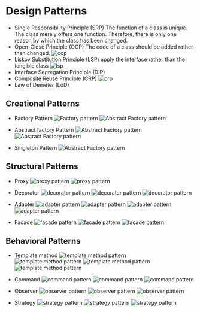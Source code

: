 # Design Patterns

- Single Responsibility Principle (SRP)
The function of a class is unique. The class merely offers one function.
Therefore, there is only one reason by which the class has been changed.
- Open-Close Principle (OCP)
The code of a class should be added rather than changed.
![ocp](https://github.com/niuniu268/DesignPatterns/blob/master/img/Screenshot%202023-10-08%20at%2022.24.58.png?raw=true)
- Liskov Substitution Principle (LSP)
apply the interface rather than the tangible class 
![lsp](https://github.com/niuniu268/DesignPatterns/blob/master/img/Screenshot%202023-10-08%20at%2022.43.23.png?raw=true)
- Interface Segregation Principle (DIP)
- Composite Reuse Principle (CRP)
![crp](https://github.com/niuniu268/DesignPatterns/blob/master/img/Screenshot%202023-10-08%20at%2022.44.37.png?raw=true)
- Law of Demeter (LoD)

## Creational Patterns

- Factory Pattern
![Factory pattern](https://github.com/niuniu268/DesignPatterns/blob/master/img/Screenshot%202023-10-11%20at%2008.15.51.png?raw=true)
![Abstract Factory pattern](https://github.com/niuniu268/DesignPatterns/blob/master/img/Screenshot%202023-10-11%20at%2008.26.42.png?raw=true)

- Abstract factory Pattern
![Abstract Factory pattern](https://github.com/niuniu268/DesignPatterns/blob/master/img/Screenshot%202023-10-11%20at%2008.16.20.png?raw=true)
![Abstract Factory pattern](https://github.com/niuniu268/DesignPatterns/blob/master/img/Screenshot%202023-10-11%20at%2008.27.59.png?raw=true)

- Singleton Pattern
![Abstract Factory pattern](https://github.com/niuniu268/DesignPatterns/blob/master/img/Screenshot%202023-10-11%20at%2010.47.30.png?raw=true)

## Structural Patterns

- Proxy
![proxy pattern](https://github.com/niuniu268/DesignPatterns/blob/master/img/Screenshot%202023-10-13%20at%2007.39.56.png?raw=true)
![proxy pattern](https://github.com/niuniu268/DesignPatterns/blob/master/img/Screenshot%202023-10-13%20at%2008.24.26.png?raw=true)

- Decorator
![decorator pattern](https://github.com/niuniu268/DesignPatterns/blob/master/img/Screenshot%202023-10-13%20at%2009.11.39.png?raw=true)
![decorator pattern](https://github.com/niuniu268/DesignPatterns/blob/master/img/Screenshot%202023-10-13%20at%2011.46.14.png?raw=true)
![decorator pattern](https://github.com/niuniu268/DesignPatterns/blob/master/img/Screenshot%202023-10-13%20at%2011.46.27.png?raw=true)

- Adapter
![adapter pattern](https://github.com/niuniu268/DesignPatterns/blob/master/img/Screenshot%202023-10-13%20at%2011.54.30.png?raw=true)
![adapter pattern](https://github.com/niuniu268/DesignPatterns/blob/master/img/Screenshot%202023-10-13%20at%2012.14.50.png?raw=true)
![adapter pattern](https://github.com/niuniu268/DesignPatterns/blob/master/img/Screenshot%202023-10-13%20at%2012.19.41.png?raw=true)
![adapter pattern](https://github.com/niuniu268/DesignPatterns/blob/master/img/Screenshot%202023-10-13%20at%2012.20.19.png?raw=true)

- Facade
![facade pattern](https://github.com/niuniu268/DesignPatterns/blob/master/img/Screenshot%202023-10-13%20at%2015.24.54.png?raw=true)
![facade pattern](https://github.com/niuniu268/DesignPatterns/blob/master/img/Screenshot%202023-10-13%20at%2015.37.47.png?raw=true)
![facade pattern](https://github.com/niuniu268/DesignPatterns/blob/master/img/Screenshot%202023-10-13%20at%2015.38.48.png?raw=true)


## Behavioral Patterns
- Template method
![template method pattern](https://github.com/niuniu268/DesignPatterns/blob/master/img/Screenshot%202023-10-13%20at%2019.10.17.png?raw=true)
![template method pattern](https://github.com/niuniu268/DesignPatterns/blob/master/img/Screenshot%202023-10-13%20at%2019.11.44.png?raw=true)
![template method pattern](https://github.com/niuniu268/DesignPatterns/blob/master/img/Screenshot%202023-10-13%20at%2019.44.12.png?raw=true)
![template method pattern](https://github.com/niuniu268/DesignPatterns/blob/master/img/Screenshot%202023-10-13%20at%2019.44.56.png?raw=true)

- Command
![command pattern](https://github.com/niuniu268/DesignPatterns/blob/master/img/Screenshot%202023-10-13%20at%2020.21.11.png?raw=true)
![command pattern](https://github.com/niuniu268/DesignPatterns/blob/master/img/Screenshot%202023-10-13%20at%2020.22.23.png?raw=true)
![command pattern](https://github.com/niuniu268/DesignPatterns/blob/master/img/Screenshot%202023-10-13%20at%2020.22.37.png?raw=true)

- Observer
![observer pattern](https://github.com/niuniu268/DesignPatterns/blob/master/img/Screenshot%202023-10-13%20at%2022.07.03.png?raw=true)
![observer pattern](https://github.com/niuniu268/DesignPatterns/blob/master/img/Screenshot%202023-10-13%20at%2022.07.30.png?raw=true)
![observer pattern](https://github.com/niuniu268/DesignPatterns/blob/master/img/Screenshot%202023-10-13%20at%2021.47.06.png?raw=true)


- Strategy
![strategy pattern](https://github.com/niuniu268/DesignPatterns/blob/master/img/Screenshot%202023-10-13%20at%2021.41.31.png?raw=true)
![strategy pattern](https://github.com/niuniu268/DesignPatterns/blob/master/img/Screenshot%202023-10-13%20at%2021.41.47.png?raw=true)
![strategy pattern](https://github.com/niuniu268/DesignPatterns/blob/master/img/Screenshot%202023-10-13%20at%2021.42.17.png?raw=true)
